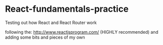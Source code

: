 # React-fundamentals-practice
Testing out how React and React Router work

following the: http://www.reactjsprogram.com/ (HIGHLY recommended) and adding some bits and pieces of my own
